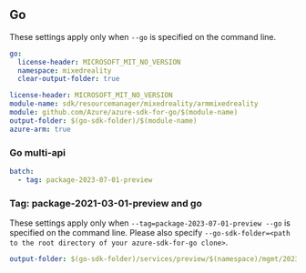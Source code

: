 ## Go

These settings apply only when `--go` is specified on the command line.

``` yaml $(go) && !$(track2)
go:
  license-header: MICROSOFT_MIT_NO_VERSION
  namespace: mixedreality
  clear-output-folder: true
```

``` yaml $(go) && $(track2)
license-header: MICROSOFT_MIT_NO_VERSION
module-name: sdk/resourcemanager/mixedreality/armmixedreality
module: github.com/Azure/azure-sdk-for-go/$(module-name)
output-folder: $(go-sdk-folder)/$(module-name)
azure-arm: true
```

### Go multi-api

``` yaml $(go) && $(multiapi)
batch:
  - tag: package-2023-07-01-preview
```

### Tag: package-2021-03-01-preview and go

These settings apply only when `--tag=package-2023-07-01-preview --go` is specified on the command line.
Please also specify `--go-sdk-folder=<path to the root directory of your azure-sdk-for-go clone>`.

``` yaml $(tag) == 'package-2023-07-01-preview' && $(go)
output-folder: $(go-sdk-folder)/services/preview/$(namespace)/mgmt/2023-07-01-preview/$(namespace)
```

